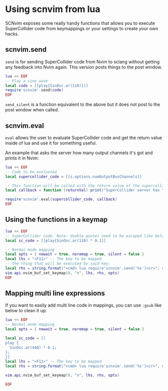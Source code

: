 # Using scnvim from lua

SCNvim exposes some really handy functions that allows you to execute SuperCollider code from keymappings or your settings to create your own hacks. 

## scnvim.send
`send` is for sending SuperCollider code from Nvim to sclang without getting any feedback into Nvim again. This version posts things to the post window.

```lua
lua << EOF
-- Play a sine wave
local code = [[play{SinOsc.ar(110)}]]
require'scnvim'.send(code)
EOF

```

`send_silent` is a function equivalent to the above but it does not post to the post window when called.

## scnvim.eval

`eval` allows the user to evaluate SuperCollider code and get the return value inside of lua and use it for something useful.

An example that asks the server how many output channels it's got and prints it in Nvim:

```lua
lua << EOF
-- Code to be evaluated
local supercollider_code = [[s.options.numOutputBusChannels]]

-- This function will be called with the return value of the supercollider code above
local callback = function (returnVal) print("SuperCollider server has " .. returnVal .. " channels") end

require'scnvim'.eval(supercollider_code, callback)
EOF

```
## Using the functions in a keymap

```lua
lua << EOF
-- SuperCollider code. Note: double quotes need to be escaped like below
local sc_code = [[play{SinOsc.ar(110) * 0.1]]

-- Normal mode mapping
local opts = { nowait = true, noremap = true, silent = false }
local lhs = "<F11>" -- The key to be mapped
-- The thing that will be executed by said key:
local rhs = string.format("<cmd> lua require'scnvim'.send('%s')<cr>", sc_code)
vim.api.nvim_buf_set_keymap(0, "n", lhs, rhs, opts)
EOF

```

## Mapping multi line expressions
If you want to easily add multi line code in mappings, you can use `:gsub` like below to clean it up:

```lua
lua << EOF
-- Normal mode mapping
local opts = { nowait = true, noremap = true, silent = false }

local sc_code = [[
play {
  SinOsc.ar(440) * 0.1;
};
]]
local lhs = "<F11>" -- The key to be mapped
local rhs = string.format("<cmd> lua require'scnvim'.send('%s')<cr>", sc_code:gsub('\n', ''))

vim.api.nvim_buf_set_keymap(0, "n", lhs, rhs, opts)

EOF
```
